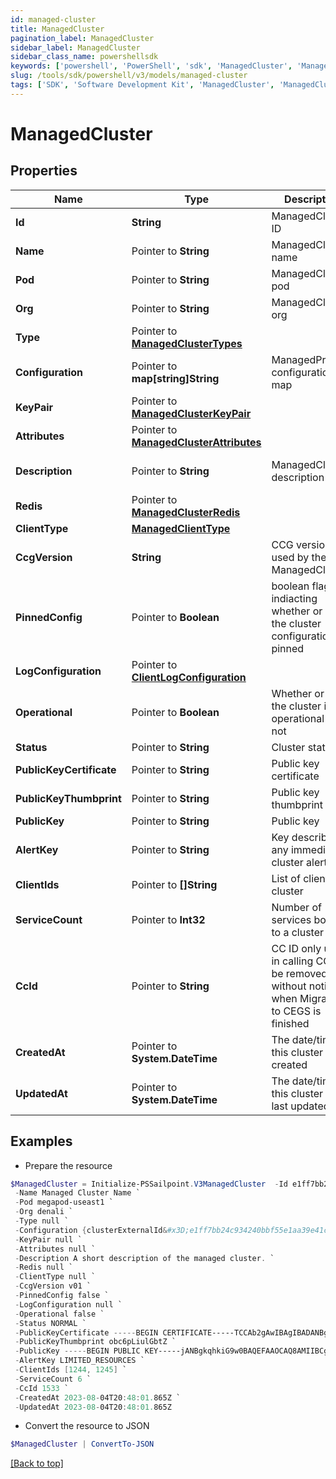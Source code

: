 ```yaml
---
id: managed-cluster
title: ManagedCluster
pagination_label: ManagedCluster
sidebar_label: ManagedCluster
sidebar_class_name: powershellsdk
keywords: ['powershell', 'PowerShell', 'sdk', 'ManagedCluster', 'ManagedCluster'] 
slug: /tools/sdk/powershell/v3/models/managed-cluster
tags: ['SDK', 'Software Development Kit', 'ManagedCluster', 'ManagedCluster']
---
```



# ManagedCluster

## Properties

Name | Type | Description | Notes
------------ | ------------- | ------------- | -------------
**Id** |  **String** | ManagedCluster ID | [required]
**Name** |  Pointer to **String** | ManagedCluster name | [optional] 
**Pod** |  Pointer to **String** | ManagedCluster pod | [optional] 
**Org** |  Pointer to **String** | ManagedCluster org | [optional] 
**Type** |  Pointer to [**ManagedClusterTypes**](managed-cluster-types) |  | [optional] 
**Configuration** |  Pointer to **map[string]String** | ManagedProcess configuration map | [optional] 
**KeyPair** |  Pointer to [**ManagedClusterKeyPair**](managed-cluster-key-pair) |  | [optional] 
**Attributes** |  Pointer to [**ManagedClusterAttributes**](managed-cluster-attributes) |  | [optional] 
**Description** |  Pointer to **String** | ManagedCluster description | [optional] [default to "q"]
**Redis** |  Pointer to [**ManagedClusterRedis**](managed-cluster-redis) |  | [optional] 
**ClientType** |  [**ManagedClientType**](managed-client-type) |  | [required]
**CcgVersion** |  **String** | CCG version used by the ManagedCluster | [required]
**PinnedConfig** |  Pointer to **Boolean** | boolean flag indiacting whether or not the cluster configuration is pinned | [optional] [default to $false]
**LogConfiguration** |  Pointer to [**ClientLogConfiguration**](client-log-configuration) |  | [optional] 
**Operational** |  Pointer to **Boolean** | Whether or not the cluster is operational or not | [optional] [default to $false]
**Status** |  Pointer to **String** | Cluster status | [optional] 
**PublicKeyCertificate** |  Pointer to **String** | Public key certificate | [optional] 
**PublicKeyThumbprint** |  Pointer to **String** | Public key thumbprint | [optional] 
**PublicKey** |  Pointer to **String** | Public key | [optional] 
**AlertKey** |  Pointer to **String** | Key describing any immediate cluster alerts | [optional] 
**ClientIds** |  Pointer to **[]String** | List of clients in a cluster | [optional] 
**ServiceCount** |  Pointer to **Int32** | Number of services bound to a cluster | [optional] [default to 0]
**CcId** |  Pointer to **String** | CC ID only used in calling CC, will be removed without notice when Migration to CEGS is finished | [optional] [default to "0"]
**CreatedAt** |  Pointer to **System.DateTime** | The date/time this cluster was created | [optional] 
**UpdatedAt** |  Pointer to **System.DateTime** | The date/time this cluster was last updated | [optional] 

## Examples

- Prepare the resource
```powershell
$ManagedCluster = Initialize-PSSailpoint.V3ManagedCluster  -Id e1ff7bb24c934240bbf55e1aa39e41c5 `
 -Name Managed Cluster Name `
 -Pod megapod-useast1 `
 -Org denali `
 -Type null `
 -Configuration {clusterExternalId&#x3D;e1ff7bb24c934240bbf55e1aa39e41c5, clusterType&#x3D;sqsCluster, gmtOffset&#x3D;-5} `
 -KeyPair null `
 -Attributes null `
 -Description A short description of the managed cluster. `
 -Redis null `
 -ClientType null `
 -CcgVersion v01 `
 -PinnedConfig false `
 -LogConfiguration null `
 -Operational false `
 -Status NORMAL `
 -PublicKeyCertificate -----BEGIN CERTIFICATE-----TCCAb2gAwIBAgIBADANBgkqhkiG9w0BAQsFADAuMQ0wCwYDVQQD-----END CERTIFICATE----- `
 -PublicKeyThumbprint obc6pLiulGbtZ `
 -PublicKey -----BEGIN PUBLIC KEY-----jANBgkqhkiG9w0BAQEFAAOCAQ8AMIIBCgKCAQEA3WgnsxP52MDgBTfHR+5n4-----END PUBLIC KEY----- `
 -AlertKey LIMITED_RESOURCES `
 -ClientIds [1244, 1245] `
 -ServiceCount 6 `
 -CcId 1533 `
 -CreatedAt 2023-08-04T20:48:01.865Z `
 -UpdatedAt 2023-08-04T20:48:01.865Z
```

- Convert the resource to JSON
```powershell
$ManagedCluster | ConvertTo-JSON
```


[[Back to top]](#) 

